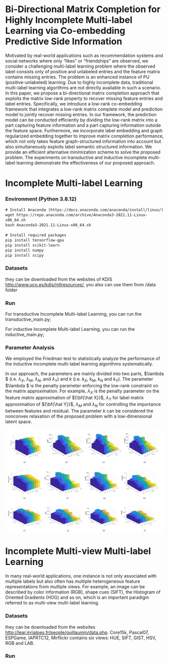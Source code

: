 # Bi-Directional Matrix Completion for Highly Incomplete Multi-label Learning via Co-embedding Predictive Side Information

Motivated by real-world applications such as recommendation systems and social networks where only “likes” or “friendships” are observed, we consider a challenging multi-label learning problem where the observed label consists only of positive and unlabeled entries and the feature matrix contains missing entries. The problem is an enhanced instance of PU (positive-unlabeled) learning. Due to highly incomplete data, traditional multi-label learning algorithms are not directly available in such a scenario. In this paper, we propose a bi-directional matrix completion approach that exploits the matrix low-rank property to recover missing feature entries and label entries. Specifically, we introduce a low-rank co-embedding framework that integrates a low-rank matrix complete model and prediction model to jointly recover missing entries. In our framework, the prediction model can be conducted efficiently by dividing the low-rank matrix into a part capturing feature information and a part capturing information outside the feature space. Furthermore, we incorporate label embedding and graph regularized embedding together to improve matrix completion performance, which not only takes feature graph-structured information into account but also simultaneously exploits label semantic structured information. We provide an efficient alternative minimization scheme to solve the proposed problem. The experiments on transductive and inductive incomplete multi-label learning demonstrate the effectiveness of our proposed approach.

# Incomplete Multi-label Learning

### Environment (Python 3.8.12)
```
# Install Anaconda (https://docs.anaconda.com/anaconda/install/linux/)
wget https://repo.anaconda.com/archive/Anaconda3-2021.11-Linux-x86_64.sh
bash Anaconda3-2021.11-Linux-x86_64.sh

# Install required packages
pip install tensorflow-gpu
pip install scikit-learn
pip install numpy
pip install scipy
```
### Datasets
they can be downloaded from the websites of KDIS http://www.uco.es/kdis/mllresources/, you also can use them from /data folder

### Run

For transductive Incomplete Multi-label Learning, you can run the transductive_main.py;

For inductive Incomplete Multi-label Learning, you can run the inductive_main.py;

### Parameter Analysis

We employed the Friedman test to statistically analyze the performance of the inductive incomplete multi-label learning algorithms systematically. 

In our approach, the parameters are mainly divided into two parts, $\lambda $ (i.e. ${\lambda _X}$, ${\lambda _M}$, ${\lambda _N}$, and ${\lambda _Y}$) and  $k$ (i.e. ${k_X}$, ${k_M}$,  ${k_N}$ and ${k_Y}$). The parameter $\lambda $ is the penalty parameter enforcing the low-rank constraint on the matrix approximation. For example, ${\lambda _X}$ is the penalty parameter on the feature matrix approximation of ${\bf{\hat X}}$, ${\lambda _Y}$ for label matrix approximation of ${\bf{\hat Y}}$, ${\lambda _M}$ and ${\lambda _N}$ for controlling the importance between features and residual. The parameter $k$ can be considered the nonconvex relaxation of the proposed problem with a low-dimensional latent space.

<p align="left"> 
<img width="850" src="https://github.com/AiXia520/BDMC-IMC/blob/main/incomplete multi-label learning/fig.png">
</p>


# Incomplete Multi-view Multi-label Learning

In many real-world applications, one instance is not only associated with multiple labels but also often has multiple heterogeneous feature representations from multiple views. For example, an image can be described by color information (RGB), shape cues (SIFT), the Histogram of Oriented Gradients (HOG) and so on, which is an important paradigm referred to as multi-view multi-label learning.

### Datasets
they can be downloaded from the websites http://lear.inrialpes.fr/people/guillaumin/data.php. Core15k, Pascal07, ESPGame, IAPRTC12, Mirflickr contains six views: HUE, SIFT, GIST, HSV, RGB and LAB.

### Run

